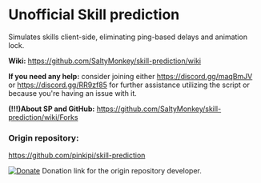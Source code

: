  # **Unofficial Skill prediction**
Simulates skills client-side, eliminating ping-based delays and animation lock.

**Wiki:** https://github.com/SaltyMonkey/skill-prediction/wiki

**If you need any help:** consider joining either https://discord.gg/maqBmJV or https://discord.gg/RR9zf85 for further assistance utilizing the script or because you're having an issue with it.

**(!!!)About SP and GitHub:** https://github.com/SaltyMonkey/skill-prediction/wiki/Forks

### **Origin repository:** 
https://github.com/pinkipi/skill-prediction

[![Donate](https://img.shields.io/badge/Donate-PayPal-ff69b4.svg)](https://www.paypal.com/cgi-bin/webscr?cmd=_donations&business=5MTKARBK2CNG8&lc=US&item_name=Pinkie%27s%20TERA%20Mods&currency_code=USD) Donation link for the origin repository developer.



